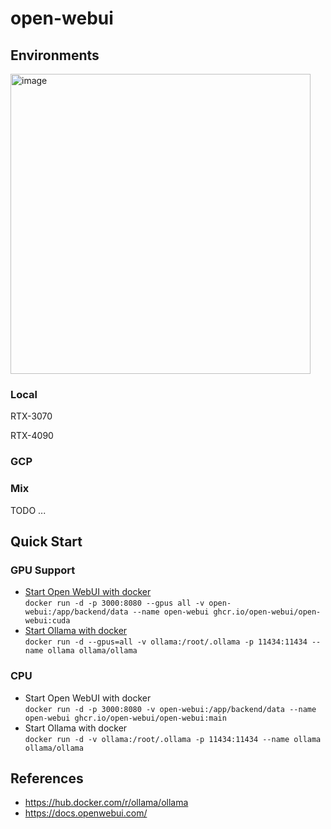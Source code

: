 # open-webui

## Environments
<img width="480" alt="image" src="https://github.com/user-attachments/assets/b92a5833-6d47-4ba2-b217-fb3848ee4dbf" />

### Local

RTX-3070

RTX-4090

### GCP

### Mix 
TODO ...

## Quick Start
### GPU Support
* [Start Open WebUI with docker](https://docs.openwebui.com/getting-started/quick-start/#using-gpu-support)  
  `docker run -d -p 3000:8080 --gpus all -v open-webui:/app/backend/data --name open-webui ghcr.io/open-webui/open-webui:cuda` 
* [Start Ollama with docker](https://hub.docker.com/r/ollama/ollama)  
  `docker run -d --gpus=all -v ollama:/root/.ollama -p 11434:11434 --name ollama ollama/ollama`
### CPU
* Start Open WebUI with docker  
  `docker run -d -p 3000:8080 -v open-webui:/app/backend/data --name open-webui ghcr.io/open-webui/open-webui:main`
* Start Ollama with docker  
  `docker run -d -v ollama:/root/.ollama -p 11434:11434 --name ollama ollama/ollama`

## References
* https://hub.docker.com/r/ollama/ollama
* https://docs.openwebui.com/

